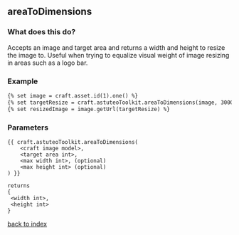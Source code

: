 ## areaToDimensions

### What does this do?
Accepts an image and target area and returns a width and height to resize the image to. Useful when trying to equalize visual weight of image resizing in areas such as a logo bar. 

### Example

```html
{% set image = craft.asset.id(1).one() %}
{% set targetResize = craft.astuteoToolkit.areaToDimensions(image, 30000) %}
{% set resizedImage = image.getUrl(targetResize) %}
```

### Parameters

```
{{ craft.astuteoToolkit.areaToDimensions(
    <craft image model>, 
    <target area int>,
    <max width int>, (optional)
    <max height int> (optional)
) }}

returns 
{
 <width int>,
 <height int>
}
```

[back to index](../README.md) 
